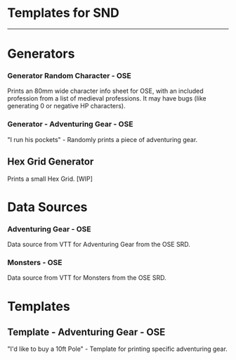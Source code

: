 # Templates for SND

---

# Generators 
### Generator Random Character - OSE
Prints an 80mm wide character info sheet for OSE, with an included profession from a list of medieval professions.
It may have bugs (like generating 0 or negative HP characters). 
### Generator - Adventuring Gear - OSE
"I run his pockets" - Randomly prints a piece of adventuring gear.
## Hex Grid Generator
Prints a small Hex Grid. [WIP]

# Data Sources 
### Adventuring Gear - OSE
Data source from VTT for Adventuring Gear from the OSE SRD.
### Monsters - OSE
Data source from VTT for Monsters from the OSE SRD.

# Templates
## Template - Adventuring Gear - OSE
"I'd like to buy a 10ft Pole" - Template for printing specific adventuring gear.




